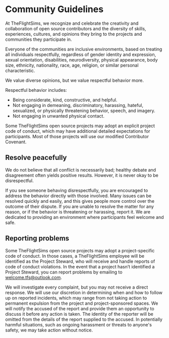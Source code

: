 # Community Guidelines

At TheFlightSims, we recognize and celebrate the creativity and collaboration of open
source contributors and the diversity of skills, experiences, cultures, and
opinions they bring to the projects and communities they participate in.

Everyone of the communities are inclusive environments, based on treating 
all individuals respectfully, regardless of
gender identity and expression, sexual orientation, disabilities,
neurodiversity, physical appearance, body size, ethnicity, nationality, race,
age, religion, or similar personal characteristic.

We value diverse opinions, but we value respectful behavior more.

Respectful behavior includes:

* Being considerate, kind, constructive, and helpful.
* Not engaging in demeaning, discriminatory, harassing, hateful, sexualized, or
  physically threatening behavior, speech, and imagery.
* Not engaging in unwanted physical contact.

Some TheFlightSims open source projects may adopt an explicit project code of
conduct, which may have additional detailed expectations for participants. Most
of those projects will use our modified Contributor Covenant.

## Resolve peacefully

We do not believe that all conflict is necessarily bad; healthy debate and
disagreement often yields positive results. However, it is never okay to be
disrespectful.

If you see someone behaving disrespectfully, you are encouraged to address the
behavior directly with those involved. Many issues can be resolved quickly and
easily, and this gives people more control over the outcome of their dispute.
If you are unable to resolve the matter for any reason, or if the behavior is
threatening or harassing, report it. We are dedicated to providing an
environment where participants feel welcome and safe.

## Reporting problems

Some TheFlightSims open source projects may adopt a project-specific code of conduct.
In those cases, a TheFlightSims employee will be identified as the Project Steward,
who will receive and handle reports of code of conduct violations. In the event
that a project hasn’t identified a Project Steward, you can report problems by
emailing to welcome.tfs@outlook.com.

We will investigate every complaint, but you may not receive a direct response.
We will use our discretion in determining when and how to follow up on reported
incidents, which may range from not taking action to permanent expulsion from
the project and project-sponsored spaces. We will notify the accused of the
report and provide them an opportunity to discuss it before any action is
taken. The identity of the reporter will be omitted from the details of the
report supplied to the accused. In potentially harmful situations, such as
ongoing harassment or threats to anyone's safety, we may take action without
notice.
